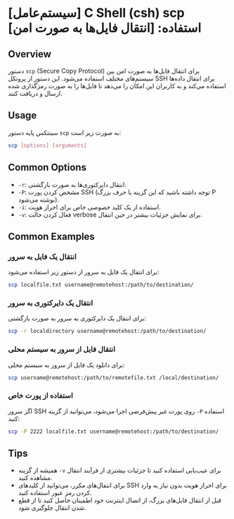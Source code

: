 # [سیستم‌عامل] C Shell (csh) scp استفاده: [انتقال فایل‌ها به صورت امن]

## Overview
دستور `scp` (Secure Copy Protocol) برای انتقال فایل‌ها به صورت امن بین سیستم‌های مختلف استفاده می‌شود. این دستور از پروتکل SSH برای انتقال داده‌ها استفاده می‌کند و به کاربران این امکان را می‌دهد تا فایل‌ها را به صورت رمزگذاری شده ارسال و دریافت کنند.

## Usage
سینتکس پایه دستور `scp` به صورت زیر است:

```bash
scp [options] [arguments]
```

## Common Options
- `-r`: انتقال دایرکتوری‌ها به صورت بازگشتی.
- `-P`: مشخص کردن پورت SSH (توجه داشته باشید که این گزینه با حرف بزرگ P نوشته می‌شود).
- `-i`: استفاده از یک کلید خصوصی خاص برای احراز هویت.
- `-v`: فعال کردن حالت verbose برای نمایش جزئیات بیشتر در حین انتقال.

## Common Examples
### انتقال یک فایل به سرور
برای انتقال یک فایل به سرور از دستور زیر استفاده می‌شود:

```bash
scp localfile.txt username@remotehost:/path/to/destination/
```

### انتقال یک دایرکتوری به سرور
برای انتقال یک دایرکتوری به سرور به صورت بازگشتی:

```bash
scp -r localdirectory username@remotehost:/path/to/destination/
```

### انتقال فایل از سرور به سیستم محلی
برای دانلود یک فایل از سرور به سیستم محلی:

```bash
scp username@remotehost:/path/to/remotefile.txt /local/destination/
```

### استفاده از پورت خاص
اگر سرور SSH روی پورت غیر پیش‌فرضی اجرا می‌شود، می‌توانید از گزینه `-P` استفاده کنید:

```bash
scp -P 2222 localfile.txt username@remotehost:/path/to/destination/
```

## Tips
- همیشه از گزینه `-v` برای عیب‌یابی استفاده کنید تا جزئیات بیشتری از فرآیند انتقال مشاهده کنید.
- برای انتقال‌های مکرر، می‌توانید از کلیدهای SSH برای احراز هویت بدون نیاز به وارد کردن رمز عبور استفاده کنید.
- قبل از انتقال فایل‌های بزرگ، از اتصال اینترنت خود اطمینان حاصل کنید تا از قطع شدن انتقال جلوگیری شود.